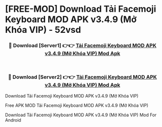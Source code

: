 # [FREE-MOD] Download Tải Facemoji Keyboard MOD APK v3.4.9 (Mở Khóa VIP) - 52vsd


<div align="center">
<h3>🔴 Download [Server1] 👉👉 <a href="https://apk-comot.site?title=Tải_Facemoji_Keyboard_MOD_APK_v3.4.9_(Mở_Khóa_VIP)">Tải Facemoji Keyboard MOD APK v3.4.9 (Mở Khóa VIP) Mod Apk</a></h3><br>

<h3>🔴 Download [Server2] 👉👉 <a href="https://apk-comot.site?title=Tải_Facemoji_Keyboard_MOD_APK_v3.4.9_(Mở_Khóa_VIP)">Tải Facemoji Keyboard MOD APK v3.4.9 (Mở Khóa VIP) Mod Apk</a></h3>
</div>



Download Tải Facemoji Keyboard MOD APK v3.4.9 (Mở Khóa VIP) 

Free APK MOD Tải Facemoji Keyboard MOD APK v3.4.9 (Mở Khóa VIP) 

Download Tải Facemoji Keyboard MOD APK v3.4.9 (Mở Khóa VIP) Mod For Android
